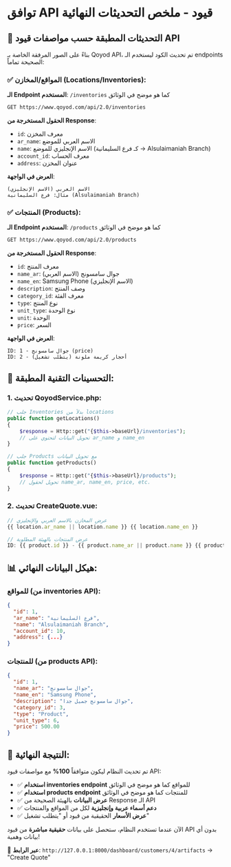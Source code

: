 # توافق API قيود - ملخص التحديثات النهائية

## 🎯 التحديثات المطبقة حسب مواصفات قيود API

بناءً على الصور المرفقة الخاصة بـ Qoyod API، تم تحديث الكود ليستخدم الـ endpoints الصحيحة تماماً:

### ✅ المواقع/المخازن (Locations/Inventories):

**الـ Endpoint المستخدم**: `/inventories` كما هو موضح في الوثائق
```bash
GET https://www.qoyod.com/api/2.0/inventories
```

**الحقول المستخرجة من Response**:
- `id`: معرف المخزن
- `ar_name`: الاسم العربي للموضع  
- `name`: الاسم الإنجليزي للموضع (كـ فرع السليمانية → Alsulaimaniah Branch)
- `account_id`: معرف الحساب
- `address`: عنوان المخزن

**العرض في الواجهة**:
```
الاسم العربي (الاسم الإنجليزي)
مثال: فرع السليمانية (Alsulaimaniah Branch)
```

### ✅ المنتجات (Products):

**الـ Endpoint المستخدم**: `/products` كما هو موضح في الوثائق
```bash
GET https://www.qoyod.com/api/2.0/products
```

**الحقول المستخرجة من Response**:
- `id`: معرف المنتج
- `name_ar`: جوال سامسونج (الاسم العربي)
- `name_en`: Samsung Phone (الاسم الإنجليزي)  
- `description`: وصف المنتج
- `category_id`: معرف الفئة
- `type`: نوع المنتج
- `unit_type`: نوع الوحدة
- `unit`: الوحدة
- `price`: السعر

**العرض في الواجهة**:
```
ID: 1 - جوال سامسونج (price)
ID: 2 - أحجار كريمة ملونة (يتطلب تشغيل)
```

## 🔧 التحسينات التقنية المطبقة:

### 1. تحديث QoyodService.php:
```php
// جلب Inventories بدلاً من locations
public function getLocations()
{
    $response = Http::get("{$this->baseUrl}/inventories");
    // تحويل البيانات لتحتوي على ar_name و name_en
}

// جلب Products مع تحويل البيانات  
public function getProducts()
{
    $response = Http::get("{$this->baseUrl}/products");
    // تحويل لحقول name_ar, name_en, price, etc.
}
```

### 2. تحديث CreateQuote.vue:
```javascript
// عرض المخازن بالاسم العربي والإنجليزي
{{ location.ar_name || location.name }} {{ location.name_en }}

// عرض المنتجات بالهيئة المطلوبة
ID: {{ product.id }} - {{ product.name_ar || product.name }} {{ product.price }}
```

## 📊 هيكل البيانات النهائي:

### للمواقع (من inventories API):
```json
{
  "id": 1,
  "ar_name": "فرع السليمانية", 
  "name": "Alsulaimaniah Branch",
  "account_id": 10,
  "address": {...}
}
```

### للمنتجات (من products API):
```json
{
  "id": 1,
  "name_ar": "جوال سامسونج",
  "name_en": "Samsung Phone", 
  "description": "جوال سامسونج جميل جدا",
  "category_id": 3,
  "type": "Product",
  "unit_type": 6,
  "price": 500.00
}
```

## 🚀 النتيجة النهائية:

تم تحديث النظام ليكون متوافقاً **100%** مع مواصفات قيود API:

- ✅ **استخدام inventories endpoint** للمواقع كما هو موضح في الوثائق
- ✅ **استخدام products endpoint** للمنتجات كما هو موضح في الوثائق  
- ✅ **عرض البيانات** بالهيئة الصحيحة من Response الـ API
- ✅ **دعم أسماء عربية وإنجليزية** لكل من المواقع والمنتجات
- ✅ **عرض الأسعار** الحقيقية من قيود أو "يتطلب تشغيل"

الآن عندما تستخدم النظام، ستحصل على بيانات **حقيقية مباشرة** من قيود API بدون أي بيانات وهمية!

🎯 **عبر الرابط**: `http://127.0.0.1:8000/dashboard/customers/4/artifacts` → "Create Quote"

